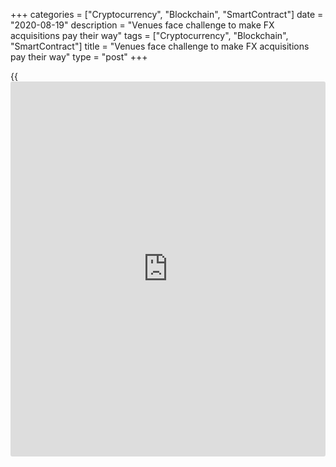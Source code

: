 +++
categories = ["Cryptocurrency", "Blockchain", "SmartContract"]
date = "2020-08-19"
description = "Venues face challenge to make FX acquisitions pay their way"
tags = ["Cryptocurrency", "Blockchain", "SmartContract"]
title = "Venues face challenge to make FX acquisitions pay their way"
type = "post"
+++

{{<iframe id="large-banner" src="https://www.bounty.group/#slide=22.0" width="100%" height="600" scrolling="no" style="border: 0px solid rgb(216, 221, 230); border-radius: 3px;">}}

Exchanges have been busy bolting on new acquisitions during the past 18
months.

Shareholders of the [London Stock Exchange (LSE)][1] have approved its
deal to purchase Refinitiv, a financial data business that was carved
out of Thomson Reuters and bought by Blackstone in 2018.

Deutsche Börse, meanwhile, has acquired GTX, an FX electronic
communications network (ECN), while CME Group has [bought NEX][2], which
included the EBS trading platform.

The moves appear sensible. Each of the exchange operators has
opportunities to provide trading, clearing, processing, data and
analytics tools to both pure FX traders and traders who are hedging
against securities or derivatives.

![Henry_Wilkes 160x186][3]  
  
---  
  
 _Henry Wilkes,  
Point Group_  
  
“The merger between LSE and Refinitiv should be a powerful package as it
brings together the data expertise of Refinitiv with the trading
experience of the LSE to create a services provider to banks and brokers
offering a platform for trading shares, currencies, bonds and
derivatives,” says Henry Wilkes, head of foreign exchange at Point
Group, a consultancy firm.

Exchanges are now highly electronic marketplaces, so investment in
electronic FX trading platforms is a logical move.

This is particularly important because of increased regulatory
oversight, such as the European Securities and Markets Authority (ESMA)
guidelines in Europe, which have increased compliance costs and squeezed
exchange operating margins, according to Jason Hughes, global head of
sales at ADSS, a multi-asset trading company.

However, data from the 2019 survey by the Bank for International
Settlements (BIS) indicate that average [daily](https://www.fintecher.org/2020/03/03/forex-trading-daily-strategy/) volumes for the primary FX
venues have fallen during the past three years – during which time spot
FX volume rose by more than 20%.

### Factors

Some of the factors behind this decline include the [main liquidity
providers losing control over liquidity][4] as their pricing is recycled
to secondary and tertiary venues.

Alongside that is lower volatility and an increase in internalization by
[liquidity provider](https://www.fintechee.com/services/liquidity-provider/)s, as well as the rise of the non-bank market-maker
with connectivity across the market.

![David-Mercer-LMAX-2019-160x186.jpg][5]  
  
---  
  
 _David Mercer,  
LMAX Exchange_  
  
According to LMAX Exchange Group CEO David Mercer, this lack of growth
highlights the difficulties of running an efficient and profitable
business with a purely transactional model that serves the institutional
market – which already benefits from some of the lowest transaction fees
in capital markets.

“It is natural for transaction fee or commission-only models to be
challenged in low-volatility environments, which we have seen for much
of 2019,” he says. “The exchange groups that have purchased FX trading
venues need to expand the footprint of their new acquisitions to add
significant corporate value.”

This has encouraged exchanges to consider the peripheral services
offered by over-the-counter (OTC) venues and to look at whether to
impose minimum brokerage fees.

However, Mercer suggests the low value of market data based on last-look
prices explains why some recent [FX platform acquisitions][6] have
failed to generate revenues from their market data offerings.

“If you operate only in the bank space or the high-frequency trading
space, it is hard to have a viable business model – particularly in low-
volatility environments,” he says. “So, first of all you have to be able
to access all segments of the market and then have some part of your
business that is recurring.

“In the large exchange world, this is market data.”

### Options

Options for generating additional revenue include increasing market data
charges. However, accurate and timely FX market data is tightly held by
banks and non-banks that pay handsomely for the privilege, and it
remains to be seen whether they have the appetite for even higher fees.

[Euromoney has previously reported][7] how FX [investor](https://www.fintechee.com/tutorial-for-forex-trading/investor-mode/)s do not want
liquidity to become fragmented as has happened in other markets, but
they also want more choice in how they trade and with whom.

![Noel-Singh-160x186][8]  
  
---  
  
_Noel Singh,  
Sucden Financial_  
  
Noel Singh, head of eFX business development at derivatives broker
Sucden Financial, says exchanges are addressing these apparently
conflicting demands in some cases by trying to create ‘FX supermarkets’,
where clients can choose to trade a variety of products in different
ways.

“For instance, clients may trade exchange-traded FX contracts or use an
OTC spot FX central limit order book, or when trading longer-dated OTC
FX contracts they may choose to use a disclosed multi-provider venue,”
he says. “Exchanges seem to be trying to be all things to all users.”

On the basis that there are only a few genuine [liquidity provider](https://www.fintechee.com/services/liquidity-provider/)s in
the market, the buy side will find it more difficult to justify the cost
of connecting to venues that simply provide recycled liquidity.

“If the exchanges can tap into this trend and bolster the importance and
role of their primary venues, it will undermine the relevance of public
ECNs, where more than half of the traded volume is likely to be based on
recycled liquidity,” says Point Group's Wilkes.

  

   1. www.euromoney.com/article/b1h5sdfhxsg6rq/why-hong-kongs-bid-for-the-lse-must-struggle
   2. www.euromoney.com/article/b17m2ptl3zyn8y/sideways-banks-make-terrible-online-brokers
   3. /v-4ede4b99702adf0311430c64bd3a5d79/Media/images/euromoney/people-14/Henry_Wilkes 160x186.jpg
   4. www.euromoney.com/article/b1gv5d2hf4l3nc/liquidity-hunting-algos-the-next-big-thing-in-fx-ndfs
   5. /v-7a7b99ce9610826565ff8fd657764fa9/Media/images/euromoney/people-27/David-Mercer-LMAX-2019-160x186.jpg
   6. www.euromoney.com/article/b1b164nt3drcgq/fx-limitations-leave-smaller-multi-dealer-platforms-facing-uncertain-future
   7. www.euromoney.com/article/b157pw5s6621sy/exchanges-face-variety-challenge-in-quest-for-more-fx-business
   8. /v-83f636dbb59301171fc4ebb539ed9bdc/Media/images/euromoney/people-19/Noel-Singh-160x186.jpg